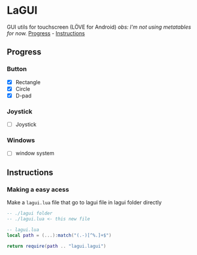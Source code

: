 # LaGUI
GUI utils for touchscreen (LÖVE for Android)
_obs: I'm not using metatables for now._
[Progress](#Progress) - [Instructions](#Instructions)
## Progress
### Button
- [x] Rectangle
- [x] Circle
- [x] D-pad

### Joystick
- [ ] Joystick

### Windows
- [ ] window system

## Instructions


### Making a easy acess
Make a `lagui.lua` file that go to lagui file in lagui folder directly
```lua
-- ./lagui folder
-- ./lagui.lua <- this new file
```
```lua
-- lagui.lua
local path = (...):match("(.-)[^%.]+$")

return require(path .. "lagui.lagui")
```

